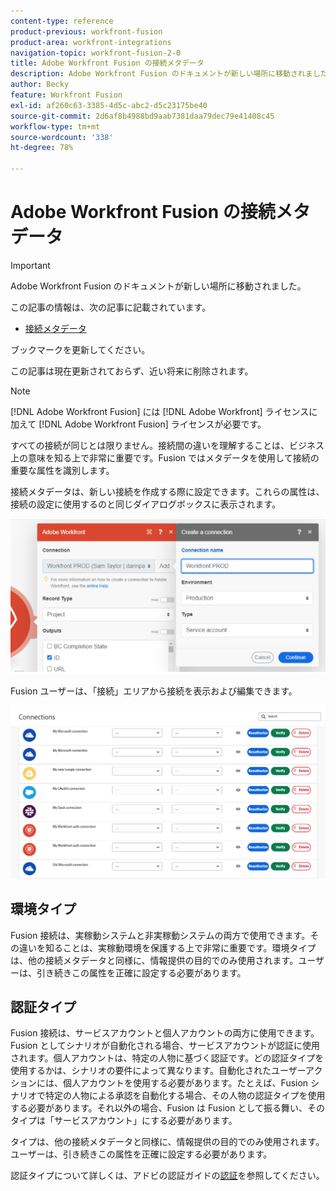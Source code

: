```yaml
---
content-type: reference
product-previous: workfront-fusion
product-area: workfront-integrations
navigation-topic: workfront-fusion-2-0
title: Adobe Workfront Fusion の接続メタデータ
description: Adobe Workfront Fusion のドキュメントが新しい場所に移動されました。 この記事は廃止されましたが、この機能を説明する新しい記事へのリンクが含まれています。
author: Becky
feature: Workfront Fusion
exl-id: af260c63-3385-4d5c-abc2-d5c23175be40
source-git-commit: 2d6af8b4988bd9aab7381daa79dec79e41408c45
workflow-type: tm+mt
source-wordcount: '338'
ht-degree: 78%

---
```


# Adobe Workfront Fusion の接続メタデータ

>[!IMPORTANT]
>
>Adobe Workfront Fusion のドキュメントが新しい場所に移動されました。
>
>この記事の情報は、次の記事に記載されています。
>
>* [接続メタデータ](https://experienceleague.adobe.com/docs/workfront-fusion/using/references/connections/connection-metadata.html)
>
>ブックマークを更新してください。
>
>この記事は現在更新されておらず、近い将来に削除されます。

>[!NOTE]
>
>[!DNL Adobe Workfront Fusion] には [!DNL Adobe Workfront] ライセンスに加えて [!DNL Adobe Workfront Fusion] ライセンスが必要です。

すべての接続が同じとは限りません。接続間の違いを理解することは、ビジネス上の意味を知る上で非常に重要です。Fusion ではメタデータを使用して接続の重要な属性を識別します。

接続メタデータは、新しい接続を作成する際に設定できます。これらの属性は、接続の設定に使用するのと同じダイアログボックスに表示されます。

![接続メタデータ](assets/connection-metadata-setup.png)

Fusion ユーザーは、「接続」エリアから接続を表示および編集できます。

![「接続」エリアの接続メタデータ](assets/connections-area-metadata.png)

## 環境タイプ

Fusion 接続は、実稼動システムと非実稼動システムの両方で使用できます。その違いを知ることは、実稼動環境を保護する上で非常に重要です。環境タイプは、他の接続メタデータと同様に、情報提供の目的でのみ使用されます。ユーザーは、引き続きこの属性を正確に設定する必要があります。

## 認証タイプ

Fusion 接続は、サービスアカウントと個人アカウントの両方に使用できます。Fusion としてシナリオが自動化される場合、サービスアカウントが認証に使用されます。個人アカウントは、特定の人物に基づく認証です。どの認証タイプを使用するかは、シナリオの要件によって異なります。自動化されたユーザーアクションには、個人アカウントを使用する必要があります。たとえば、Fusion シナリオで特定の人物による承認を自動化する場合、その人物の認証タイプを使用する必要があります。それ以外の場合、Fusion は Fusion として振る舞い、そのタイプは「サービスアカウント」にする必要があります。

タイプは、他の接続メタデータと同様に、情報提供の目的でのみ使用されます。ユーザーは、引き続きこの属性を正確に設定する必要があります。

認証タイプについて詳しくは、アドビの認証ガイドの[認証](https://developer.adobe.com/developer-console/docs/guides/authentication/)を参照してください。
